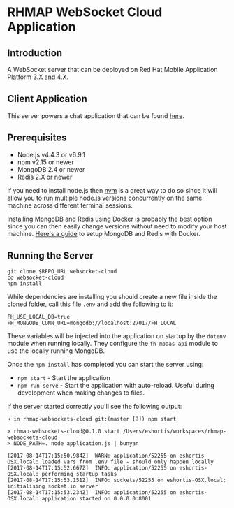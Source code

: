 # RHMAP WebSocket Cloud Application

## Introduction
A WebSocket server that can be deployed on Red Hat Mobile Application Platform
3.X and 4.X.

## Client Application
This server powers a chat application that can be found [here](https://github.com/evanshortiss/rhmap-websockets-client).


## Prerequisites

* Node.js v4.4.3 or v6.9.1
* npm v2.15 or newer
* MongoDB 2.4 or newer
* Redis 2.X or newer

If you need to install node.js then [nvm](https://github.com/creationix/nvm) is
a great way to do so since it will allow you to run multiple node.js versions
concurrently on the same machine across different terminal sessions.

Installing MongoDB and Redis using Docker is probably the best option since you
can then easily change versions without need to modify your host machine.
[Here's a guide](https://developers.redhat.com/blog/2017/06/14/local-development-setup-for-red-hat-mobile-using-docker/) to setup MongoDB and Redis with Docker.

## Running the Server

```
git clone $REPO_URL websocket-cloud
cd websocket-cloud
npm install
```

While dependencies are installing you should create a new file inside the cloned
folder, call this file `.env` and add the following to it:

```
FH_USE_LOCAL_DB=true
FH_MONGODB_CONN_URL=mongodb://localhost:27017/FH_LOCAL
```

These variables will be injected into the application on startup by the `dotenv`
module when running locally. They configure the `fh-mbaas-api` module to use the
locally running MongoDB.

Once the `npm install` has completed you can start the server using:

* `npm start` - Start the application
* `npm run serve` - Start the application with auto-reload. Useful during
development when making changes to files.

If the server started correctly you'll see the following output:

```
➜ in rhmap-websockets-cloud git:(master [?]) npm start

> rhmap-websockets-cloud@0.1.0 start /Users/eshortis/workspaces/rhmap-websockets-cloud
> NODE_PATH=. node application.js | bunyan

[2017-08-14T17:15:50.984Z]  WARN: application/52255 on eshortis-OSX.local: loaded vars from .env file - should only happen locally
[2017-08-14T17:15:52.667Z]  INFO: application/52255 on eshortis-OSX.local: performing startup tasks
[2017-08-14T17:15:53.151Z]  INFO: sockets/52255 on eshortis-OSX.local: initialising socket.io server
[2017-08-14T17:15:53.234Z]  INFO: application/52255 on eshortis-OSX.local: application started on 0.0.0.0:8001
```
